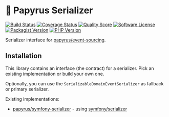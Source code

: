 # 📜 Papyrus Serializer
[![Build Status](https://scrutinizer-ci.com/g/papyrusphp/serializer/badges/build.png?b=main)](https://github.com/papyrusphp/serializer/actions)
[![Coverage Status](https://img.shields.io/scrutinizer/coverage/g/papyrusphp/serializer.svg?style=flat)](https://scrutinizer-ci.com/g/papyrusphp/serializer/code-structure)
[![Quality Score](https://img.shields.io/scrutinizer/g/papyrusphp/serializer.svg?style=flat)](https://scrutinizer-ci.com/g/papyrusphp/serializer)
[![Software License](https://img.shields.io/badge/license-MIT-brightgreen.svg?style=flat)](LICENSE)
[![Packagist Version](https://img.shields.io/packagist/v/papyrus/serializer.svg?style=flat&include_prereleases)](https://packagist.org/packages/papyrus/serializer)
[![PHP Version](https://img.shields.io/badge/php-%5E8.1-8892BF.svg?style=flat)](http://www.php.net)

Serializer interface for [papyrus/event-sourcing](https://github.com/papyrusphp/event-sourcing).

## Installation
This library contains an interface (the contract) for a serializer.
Pick an existing implementation or build your own one.

Optionally, you can use the `SerializableDomainEventSerializer` as fallback or primary serializer.

Existing implementations:
- [papyrus/symfony-serializer](https://github.com/papyrusphp/symfony-serializer) - using [symfony/serializer](https://github.com/symfony/serializer)
